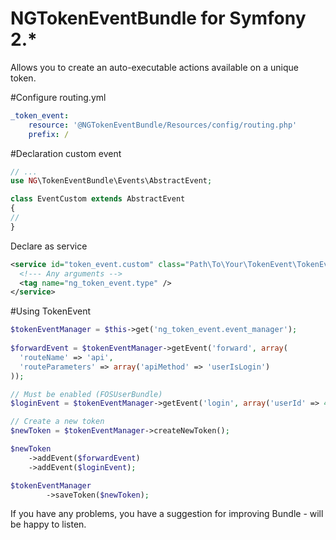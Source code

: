 NGTokenEventBundle for Symfony 2.*
==================================

Allows you to create an auto-executable actions available on a unique token.

#Configure routing.yml
``` yml
_token_event:
    resource: '@NGTokenEventBundle/Resources/config/routing.php'
    prefix: /
```

#Declaration custom event
``` php
// ...
use NG\TokenEventBundle\Events\AbstractEvent;

class EventCustom extends AbstractEvent
{
//
}
``` 
Declare as service

``` xml
<service id="token_event.custom" class="Path\To\Your\TokenEvent\TokenEventCustom">
  <!--- Any arguments -->
  <tag name="ng_token_event.type" />
</service>
```

#Using TokenEvent 
``` php
$tokenEventManager = $this->get('ng_token_event.event_manager');
        
$forwardEvent = $tokenEventManager->getEvent('forward', array(
  'routeName' => 'api',
  'routeParameters' => array('apiMethod' => 'userIsLogin')
));

// Must be enabled (FOSUserBundle)
$loginEvent = $tokenEventManager->getEvent('login', array('userId' => 4));

// Create a new token
$newToken = $tokenEventManager->createNewToken();

$newToken
    ->addEvent($forwardEvent)
    ->addEvent($loginEvent);

$tokenEventManager
        ->saveToken($newToken);
```

If you have any problems, you have a suggestion for improving Bundle - will be happy to listen.